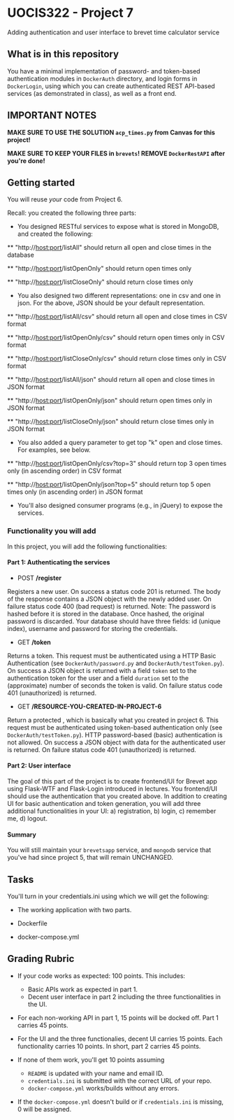 # UOCIS322 - Project 7 #
Adding authentication and user interface to brevet time calculator service

## What is in this repository

You have a minimal implementation of password- and token-based authentication modules in `DockerAuth` directory, and login forms in `DockerLogin`, using which you can create authenticated REST API-based services (as demonstrated in class), as well as a front end. 

## IMPORTANT NOTES

**MAKE SURE TO USE THE SOLUTION `acp_times.py` from Canvas for this project!**

**MAKE SURE TO KEEP YOUR FILES in `brevets`! REMOVE `DockerRestAPI` after you're done!**

## Getting started 

You will reuse *your* code from Project 6.

Recall: you created the following three parts: 

* You designed RESTful services to expose what is stored in MongoDB, and created the following:

** "http://<host:port>/listAll" should return all open and close times in the database

** "http://<host:port>/listOpenOnly" should return open times only

** "http://<host:port>/listCloseOnly" should return close times only

* You also designed two different representations: one in csv and one in json. For the above, JSON should be your default representation. 

** "http://<host:port>/listAll/csv" should return all open and close times in CSV format

** "http://<host:port>/listOpenOnly/csv" should return open times only in CSV format

** "http://<host:port>/listCloseOnly/csv" should return close times only in CSV format

** "http://<host:port>/listAll/json" should return all open and close times in JSON format

** "http://<host:port>/listOpenOnly/json" should return open times only in JSON format

** "http://<host:port>/listCloseOnly/json" should return close times only in JSON format

* You also added a query parameter to get top "k" open and close times. For examples, see below.

** "http://<host:port>/listOpenOnly/csv?top=3" should return top 3 open times only (in ascending order) in CSV format 

** "http://<host:port>/listOpenOnly/json?top=5" should return top 5 open times only (in ascending order) in JSON format

* You'll also designed consumer programs (e.g., in jQuery) to expose the services.

### Functionality you will add

In this project, you will add the following functionalities:

#### Part 1: Authenticating the services 

- POST **/register**

Registers a new user. On success a status code 201 is returned. The body of the response contains a JSON object with the newly added user. On failure status code 400 (bad request) is returned. Note: The password is hashed before it is stored in the database. Once hashed, the original password is discarded. Your database should have three fields: id (unique index), username and password for storing the credentials.

- GET **/token**

Returns a token. This request must be authenticated using a HTTP Basic Authentication (see `DockerAuth/password.py` and `DockerAuth/testToken.py`). On success a JSON object is returned with a field `token` set to the authentication token for the user and a field `duration` set to the (approximate) number of seconds the token is valid. On failure status code 401 (unauthorized) is returned.

- GET **/RESOURCE-YOU-CREATED-IN-PROJECT-6**

Return a protected <resource>, which is basically what you created in project 6. This request must be authenticated using token-based authentication only (see `DockerAuth/testToken.py`). HTTP password-based (basic) authentication is not allowed. On success a JSON object with data for the authenticated user is returned. On failure status code 401 (unauthorized) is returned.

#### Part 2: User interface

The goal of this part of the project is to create frontend/UI for Brevet app using Flask-WTF and Flask-Login introduced in lectures. You frontend/UI should use the authentication that you created above. In addition to creating UI for basic authentication and token generation, you will add three additional functionalities in your UI: a) registration, b) login, c) remember me, d) logout.

#### Summary
You will still maintain your `brevetsapp` service, and `mongodb` service that you've had since project 5, that will remain UNCHANGED.

## Tasks

You'll turn in your credentials.ini using which we will get the following:

* The working application with two parts.

* Dockerfile

* docker-compose.yml

## Grading Rubric

* If your code works as expected: 100 points. This includes:
    * Basic APIs work as expected in part 1.
    * Decent user interface in part 2 including the three functionalities in the UI.

* For each non-working API in part 1, 15 points will be docked off. Part 1 carries 45 points.

* For the UI and the three functionalies, decent UI carries 15 points. Each functionality carries 10 points. In short, part 2 carries 45 points.

* If none of them work, you'll get 10 points assuming
    * `README` is updated with your name and email ID.
    * `credentials.ini` is submitted with the correct URL of your repo.
    * `docker-compose.yml` works/builds without any errors.

* If the `docker-compose.yml` doesn't build or if `credentials.ini` is missing, 0 will be assigned.
